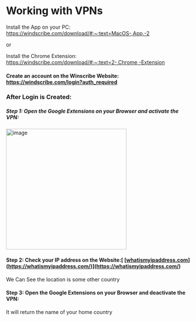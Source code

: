 # Working with VPNs

Install the App on your PC: https://windscribe.com/download/#:~:text=MacOS-,App,-2

 or 
 
Install the Chrome Extension: https://windscribe.com/download/#:~:text=2-,Chrome,-Extension

#### Create an account on the Winscribe Website: https://windscribe.com/login?auth_required

### After Login is Created:
##### Step 1: Open the Google Extensions on your Browser and activate the VPN:

<img width="329" alt="image" src="https://github.com/user-attachments/assets/1f5fe1a2-fa9d-428f-8171-12f9a4b67362" />


#### Step 2: Check your IP address on the Website:[ [[whatismyipaddress.com](https://whatismyipaddress.com/ip/122.161.51.91)](https://whatismyipaddress.com/)](https://whatismyipaddress.com/)
We Can See the location is some other country

#### Step 3: Open the Google Extensions on your Browser and deactivate the VPN:

It will return the name of your home country
